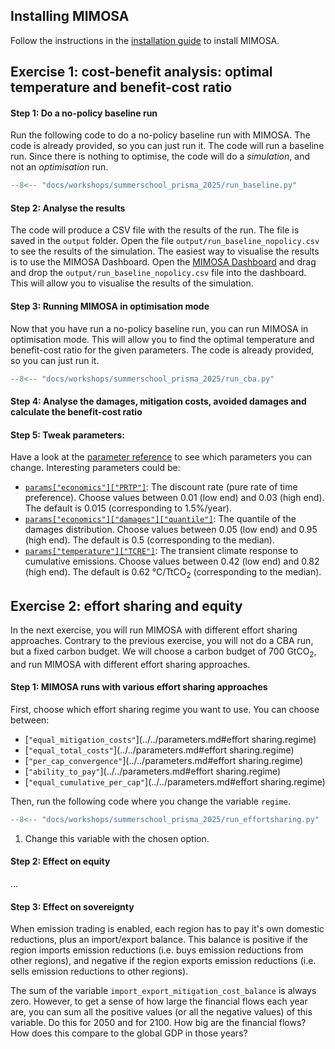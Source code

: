 ## Installing MIMOSA

Follow the instructions in the [installation guide](../../installation.md) to install MIMOSA.

## Exercise 1: cost-benefit analysis: optimal temperature and benefit-cost ratio


#### Step 1: Do a no-policy baseline run
Run the following code to do a no-policy baseline run with MIMOSA. The code is already provided, so you can just run it. The code will run a baseline run. Since there is nothing to optimise, the code will do a *simulation*, and not an *optimisation* run.

```python
--8<-- "docs/workshops/summerschool_prisma_2025/run_baseline.py"
``` 

#### Step 2: Analyse the results
The code will produce a CSV file with the results of the run. The file is saved in the `output` folder. Open the file `output/run_baseline_nopolicy.csv` to see the
results of the simulation. The easiest way to visualise the results is to use the MIMOSA Dashboard. Open the [MIMOSA Dashboard](https://dashboard-mimosa.onrender.com/) and drag and drop the `output/run_baseline_nopolicy.csv` file into the dashboard. This will allow you to visualise the results of the simulation.

#### Step 3: Running MIMOSA in optimisation mode
Now that you have run a no-policy baseline run, you can run MIMOSA in optimisation mode. This will allow you to find the optimal temperature and benefit-cost ratio for the given parameters. The code is already provided, so you can just run it.

```python
--8<-- "docs/workshops/summerschool_prisma_2025/run_cba.py"
```

#### Step 4: Analyse the damages, mitigation costs, avoided damages and calculate the benefit-cost ratio

#### Step 5: Tweak parameters:

Have a look at the [parameter reference](../../parameters.md) to see which parameters you can change. Interesting parameters could be:

 * [`params["economics"]["PRTP"]`](../../parameters.md#economics.PRTP): The discount rate (pure rate of time preference). Choose values between 0.01 (low end) and 0.03 (high end). The default is 0.015 (corresponding to 1.5%/year).
 * [`params["economics"]["damages"]["quantile"]`](../../parameters.md#economics.damages.quantile): The quantile of the damages distribution. Choose values between 0.05 (low end) and 0.95 (high end). The default is 0.5 (corresponding to the median).
 * [`params["temperature"]["TCRE"]`](../../parameters.md#temperature.TCRE): The transient climate response to cumulative emissions. Choose values between 0.42 (low end) and 0.82 (high end). The default is 0.62&nbsp;&deg;C/TtCO<sub>2</sub> (corresponding to the median).


## Exercise 2: effort sharing and equity

In the next exercise, you will run MIMOSA with different effort sharing approaches. Contrary to the previous exercise, you will not do a CBA run, but a fixed carbon budget. We will choose a carbon budget of 700 GtCO<sub>2</sub>, and run MIMOSA with different effort sharing approaches.

#### Step 1: MIMOSA runs with various effort sharing approaches

First, choose which effort sharing regime you want to use. You can choose between:

* [`"equal_mitigation_costs"`](../../parameters.md#effort sharing.regime)
* [`"equal_total_costs"`](../../parameters.md#effort sharing.regime)
* [`"per_cap_convergence"`](../../parameters.md#effort sharing.regime)
* [`"ability_to_pay"`](../../parameters.md#effort sharing.regime)
* [`"equal_cumulative_per_cap"`](../../parameters.md#effort sharing.regime)

Then, run the following code where you change the variable `regime`. 

```python
--8<-- "docs/workshops/summerschool_prisma_2025/run_effortsharing.py"
```

1. Change this variable with the chosen option.

#### Step 2: Effect on equity

...

#### Step 3: Effect on sovereignty

When emission trading is enabled, each region has to pay it's own domestic reductions, plus an import/export balance. This balance is positive if the region imports emission reductions (i.e. buys emission reductions from other regions), and negative if the region exports emission reductions (i.e. sells emission reductions to other regions).

The sum of the variable `import_export_mitigation_cost_balance` is always zero. However, to get a sense of how large the financial flows each year are, you can sum all the positive values (or all the negative values) of this variable. Do this for 2050 and for 2100. How big are the financial flows? How does this compare to the global GDP in those years? 
